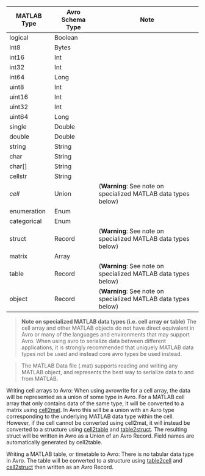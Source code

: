 | MATLAB Type 	| Avro Schema Type	| Note |
|-	|-	|- |
| logical 	| Boolean 	| |
| int8 	|  Bytes	| |
| int16 	|  Int	| |
| int32 	|  Int	| |
| int64 	|  Long	| |
| uint8 	|  Int	| |
| uint16 	|  Int	| |
| uint32 	|  Int	| |
| uint64 	|  Long	| |
| single 	|  Double	| |
| double 	|  Double	| |
| string 	|  String	| |
| char 	|  String	| |
| char[] 	|  String	| |
| cellstr 	|  String	|   |
| *cell* 		| Union 	| (**Warning**: See note on specialized MATLAB data types below) |
| enumeration 	| Enum 	| |
| categorical 	| Enum 	| |
| struct 	| Record 	| (**Warning**: See note on specialized MATLAB data types below) |
| matrix 	| Array 	| |
| table 	| Record 	|  (**Warning**: See note on specialized MATLAB data types below) |
| object 	| Record 	|  (**Warning**: See note on specialized MATLAB data types below) |

> **Note on specialized MATLAB data types (i.e. cell array or table)** The cell array and other MATLAB objects do not have direct equivalent in Avro or many of the languages and environments that may support Avro. When using avro to serialize data between different applications, it is strongly recommended that uniquely MATLAB data types not be used and instead core avro types be used instead. 

> The MATLAB Data file (.mat) supports reading and writing any MATLAB object, and represents the best way to serialize data to and from MATLAB.

Writing cell arrays to Avro: 
When using avrowrite for a cell array, the data will be represented as a union of some type in Avro. For a MATLAB cell array that only contains data of the same type, it will be converted to a matrix using [cell2mat](https://www.mathworks.com/help/releases/R2022a/matlab/ref/cell2mat.html). In Avro this will be a union with an Avro type corresponding to the underlying MATLAB data type within the cell. However, if the cell cannot be converted using cell2mat, it will instead be converted to a structure using [cell2table](https://www.mathworks.com/help/releases/R2022a/matlab/ref/cell2table.html) and [table2struct](https://www.mathworks.com/help/releases/R2022a/matlab/ref/table2struct.html). The resulting struct will be written in Avro as a Union of an Avro Record. Field names are automatically generated by cell2table.

Writing a MATLAB table, or timetable to Avro:
There is no tabular data type in Avro. The table will be converted to a structure using [table2cell](https://www.mathworks.com/help/releases/R2022a/matlab/ref/table2cell.html) and [cell2struct](https://www.mathworks.com/help/releases/R2022a/matlab/ref/cell2struct.html) then written as an Avro Record.

